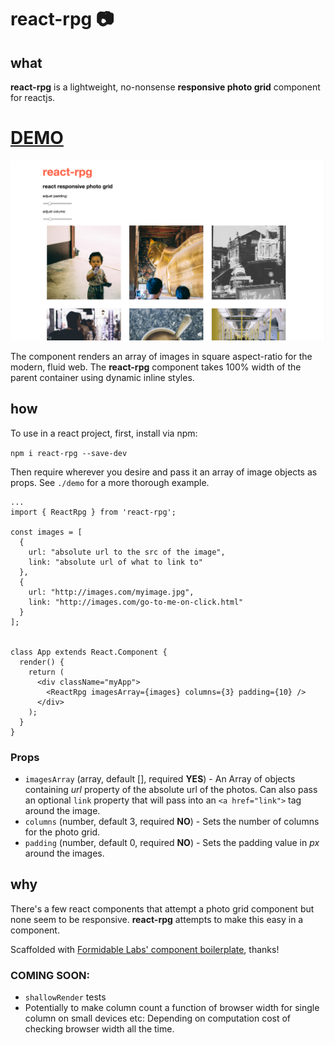 react-rpg :camera:
===========================
## what
**react-rpg** is a lightweight, no-nonsense **responsive photo grid** component for reactjs.

# [DEMO](http://james-oldfield.github.io/react-rpg)

![react-rpg](./reactPhotoGrid.png)

The component renders an array of images in square aspect-ratio for the modern, fluid web. The **react-rpg** component takes 100% width of the parent container using dynamic inline styles.

## how

To use in a react project, first, install via npm:

`npm i react-rpg --save-dev`

Then require wherever you desire and pass it an array of image objects as props. See `./demo` for a more thorough example.

    ...
    import { ReactRpg } from 'react-rpg';

    const images = [
      {
        url: "absolute url to the src of the image",
        link: "absolute url of what to link to"
      },
      {
        url: "http://images.com/myimage.jpg",
        link: "http://images.com/go-to-me-on-click.html"
      }
    ];


    class App extends React.Component {
      render() {
        return (
          <div className="myApp">
            <ReactRpg imagesArray={images} columns={3} padding={10} />
          </div>
        );
      }
    }

### Props
- `imagesArray` (array, default [], required **YES**) - An Array of objects containing *url* property of the absolute url of the photos. Can also pass an optional `link` property that will pass into an `<a href="link">` tag around the image.
- `columns` (number, default 3, required **NO**) - Sets the number of columns for the photo grid.
- `padding` (number, default 0, required **NO**) - Sets the padding value in *px* around the images.

## why

There's a few react components that attempt a photo grid component but none seem to be responsive. **react-rpg** attempts to make this easy in a component.

Scaffolded with [Formidable Labs' component boilerplate](https://github.com/FormidableLabs/formidable-react-component-boilerplate), thanks!

### COMING SOON:
- `shallowRender` tests
- Potentially to make column count a function of browser width for single column on small devices etc: Depending on computation cost of checking browser width all the time.
